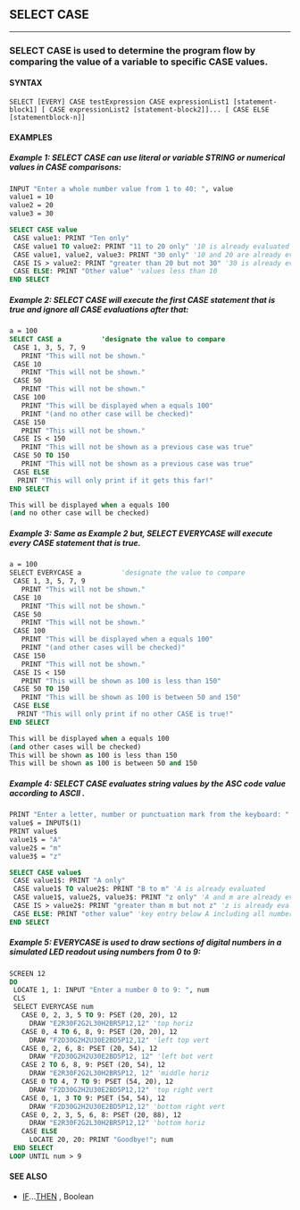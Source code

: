 ## SELECT CASE
---

### SELECT CASE is used to determine the program flow by comparing the value of a variable to specific CASE values.

#### SYNTAX

`SELECT [EVERY] CASE testExpression CASE expressionList1 [statement-block1] [ CASE expressionList2 [statement-block2]]... [ CASE ELSE [statementblock-n]]`

#### EXAMPLES
##### Example 1: SELECT CASE can use literal or variable STRING or numerical values in CASE comparisons:
```vb
INPUT "Enter a whole number value from 1 to 40: ", value
value1 = 10
value2 = 20
value3 = 30

SELECT CASE value
 CASE value1: PRINT "Ten only"
 CASE value1 TO value2: PRINT "11 to 20 only" '10 is already evaluated
 CASE value1, value2, value3: PRINT "30 only" '10 and 20 are already evaluated
 CASE IS > value2: PRINT "greater than 20 but not 30" '30 is already evaluated
 CASE ELSE: PRINT "Other value" 'values less than 10
END SELECT
```
  
##### Example 2: SELECT CASE will execute the first CASE statement that is true and ignore all CASE evaluations after that:
```vb
a = 100
SELECT CASE a          'designate the value to compare
 CASE 1, 3, 5, 7, 9
   PRINT "This will not be shown."
 CASE 10
   PRINT "This will not be shown."
 CASE 50
   PRINT "This will not be shown."
 CASE 100
   PRINT "This will be displayed when a equals 100"
   PRINT "(and no other case will be checked)"
 CASE 150
   PRINT "This will not be shown."
 CASE IS < 150
   PRINT "This will not be shown as a previous case was true"
 CASE 50 TO 150
   PRINT "This will not be shown as a previous case was true"
 CASE ELSE
  PRINT "This will only print if it gets this far!"
END SELECT
```
  
```vb
This will be displayed when a equals 100
(and no other case will be checked)
```
  
##### Example 3: Same as Example 2 but, SELECT EVERYCASE will execute every CASE statement that is true.
```vb
a = 100
SELECT EVERYCASE a          'designate the value to compare
 CASE 1, 3, 5, 7, 9
   PRINT "This will not be shown."
 CASE 10
   PRINT "This will not be shown."
 CASE 50
   PRINT "This will not be shown."
 CASE 100
   PRINT "This will be displayed when a equals 100"
   PRINT "(and other cases will be checked)"
 CASE 150
   PRINT "This will not be shown."
 CASE IS < 150
   PRINT "This will be shown as 100 is less than 150"
 CASE 50 TO 150
   PRINT "This will be shown as 100 is between 50 and 150"
 CASE ELSE
  PRINT "This will only print if no other CASE is true!"
END SELECT
```
  
```vb
This will be displayed when a equals 100
(and other cases will be checked)
This will be shown as 100 is less than 150
This will be shown as 100 is between 50 and 150
```
  
##### Example 4: SELECT CASE evaluates string values by the ASC code value according to ASCII .
```vb
PRINT "Enter a letter, number or punctuation mark from the keyboard: ";
value$ = INPUT$(1)
PRINT value$
value1$ = "A"
value2$ = "m"
value3$ = "z"

SELECT CASE value$
 CASE value1$: PRINT "A only"
 CASE value1$ TO value2$: PRINT "B to m" 'A is already evaluated
 CASE value1$, value2$, value3$: PRINT "z only" 'A and m are already evaluated
 CASE IS > value2$: PRINT "greater than m but not z" 'z is already evaluated
 CASE ELSE: PRINT "other value" 'key entry below A including all numbers
END SELECT
```
  
##### Example 5: EVERYCASE is used to draw sections of digital numbers in a simulated LED readout using numbers from 0 to 9:
```vb
SCREEN 12
DO
 LOCATE 1, 1: INPUT "Enter a number 0 to 9: ", num
 CLS
 SELECT EVERYCASE num
   CASE 0, 2, 3, 5 TO 9: PSET (20, 20), 12
     DRAW "E2R30F2G2L30H2BR5P12,12" 'top horiz
   CASE 0, 4 TO 6, 8, 9: PSET (20, 20), 12
     DRAW "F2D30G2H2U30E2BD5P12,12" 'left top vert
   CASE 0, 2, 6, 8: PSET (20, 54), 12
     DRAW "F2D30G2H2U30E2BD5P12, 12" 'left bot vert
   CASE 2 TO 6, 8, 9: PSET (20, 54), 12
     DRAW "E2R30F2G2L30H2BR5P12, 12" 'middle horiz
   CASE 0 TO 4, 7 TO 9: PSET (54, 20), 12
     DRAW "F2D30G2H2U30E2BD5P12,12" 'top right vert
   CASE 0, 1, 3 TO 9: PSET (54, 54), 12
     DRAW "F2D30G2H2U30E2BD5P12,12" 'bottom right vert
   CASE 0, 2, 3, 5, 6, 8: PSET (20, 88), 12
     DRAW "E2R30F2G2L30H2BR5P12,12" 'bottom horiz
   CASE ELSE
     LOCATE 20, 20: PRINT "Goodbye!"; num
 END SELECT
LOOP UNTIL num > 9
```
  


#### SEE ALSO
* [IF](./IF.md)...[THEN](./THEN.md) , Boolean
